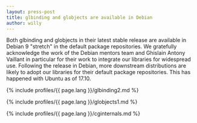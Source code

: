 ```yaml
---
layout: press-post
title: glbinding and globjects are available in Debian
author: willy
---
```


Both glbinding and globjects in their latest stable release are available in Debian 9 "stretch" in the default package repositories.
We gratefully acknowledge the work of the Debian mentors team and Ghislain Antony Vaillant in particular for their work to integrate our libraries for widespread use.
Following the release in Debian, more downstream distributions are likely to adopt our libraries for their default package repositories.
This has happened with Ubuntu as of 17.10.

{% include profiles/{{ page.lang }}/glbinding2.md %}

{% include profiles/{{ page.lang }}/globjects1.md %}

{% include profiles/{{ page.lang }}/cginternals.md %}
